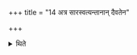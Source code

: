 +++
title = "14 अत्र सारस्वत्यन्तानान् दैवतेन"

+++

<details><summary>थिते</summary>

अत्र सारस्वत्यन्तानां दैवतेन प्रचरतिसंवादाद्येडायाः । काले वा १४
</details>
